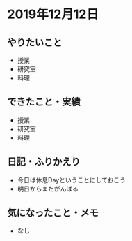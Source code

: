 # 2019年12月12日

## やりたいこと

- 授業
- 研究室
- 料理

## できたこと・実績

- 授業
- 研究室
- 料理

## 日記・ふりかえり

- 今日は休息Dayということにしておこう
- 明日からまたがんばる

## 気になったこと・メモ

- なし
